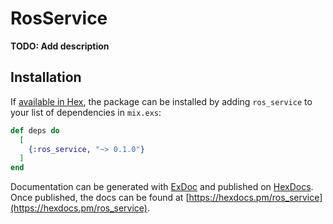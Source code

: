 # RosService

**TODO: Add description**

## Installation

If [available in Hex](https://hex.pm/docs/publish), the package can be installed
by adding `ros_service` to your list of dependencies in `mix.exs`:

```elixir
def deps do
  [
    {:ros_service, "~> 0.1.0"}
  ]
end
```

Documentation can be generated with [ExDoc](https://github.com/elixir-lang/ex_doc)
and published on [HexDocs](https://hexdocs.pm). Once published, the docs can
be found at [https://hexdocs.pm/ros_service](https://hexdocs.pm/ros_service).

